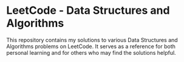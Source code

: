 # LeetCode - Data Structures and Algorithms

This repository contains my solutions to various Data Structures and Algorithms problems on LeetCode. It serves as a reference for both personal learning and for others who may find the solutions helpful.

